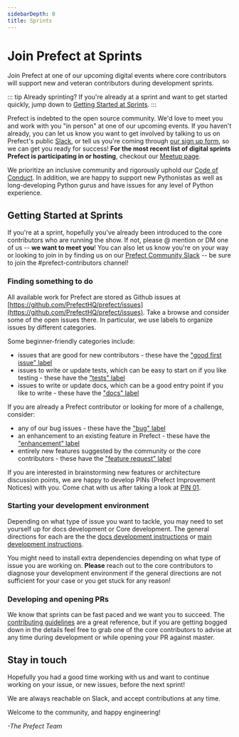 ```yaml
---
sidebarDepth: 0
title: Sprints
---
```


# Join Prefect at Sprints

Join Prefect at one of our upcoming digital events where core contributors will support new and veteran contributors during development sprints.

::: tip Already sprinting?
If you're already at a sprint and want to get started quickly, jump down to [Getting Started at Sprints](#getting-started-at-sprints).
:::

Prefect is indebted to the open source community. We'd love to meet you and work with you "in person" at one of our upcoming events. If you haven't already, you can let us know you want to get involved by talking to us on Prefect's public [Slack](https://www.prefect.io/slack), or tell us you're coming through [our sign up form](https://forms.gle/mMtATfmhbYKSwqWc9), so we can get you ready for success! **For the most recent list of digital sprints Prefect is participating in or hosting**, checkout our [Meetup page](https://www.meetup.com/Prefect-Community/).

We prioritize an inclusive community and rigorously uphold our [Code of Conduct](../code_of_conduct.html). In addition, we are happy to support new Pythonistas as well as long-developing Python gurus and have issues for any level of Python experience.

## Getting Started at Sprints

If you're at a sprint, hopefully you've already been introduced to the core contributors who are running the show. If not, please @ mention or DM one of us -- **we want to meet you**! You can also let us know you're on your way or looking to join in by finding us on our [Prefect Community Slack](https://www.prefect.io/slack) -- be sure to join the #prefect-contributors channel!

### Finding something to do

All available work for Prefect are stored as Github issues at [https://github.com/PrefectHQ/prefect/issues](https://github.com/PrefectHQ/prefect/issues). Take a browse and consider some of the open issues there. In particular, we use labels to organize issues by different categories.

Some beginner-friendly categories include:

- issues that are good for new contributors - these have the ["good first issue" label](https://github.com/PrefectHQ/prefect/issues?q=is%3Aissue+is%3Aopen+label%3A%22good+first+issue%22)
- issues to write or update tests, which can be easy to start on if you like testing - these have the ["tests" label](https://github.com/PrefectHQ/prefect/issues?q=is%3Aopen+is%3Aissue+label%3Atests)
- issues to write or update docs, which can be a good entry point if you like to write - these have the ["docs" label](https://github.com/PrefectHQ/prefect/issues?q=is%3Aissue+is%3Aopen+label%3Adocs)

If you are already a Prefect contributor or looking for more of a challenge, consider:

- any of our bug issues - these have the ["bug" label](https://github.com/PrefectHQ/prefect/issues?utf8=%E2%9C%93&q=is%3Aissue+is%3Aopen+label%3Abug+)
- an enhancement to an existing feature in Prefect - these have the ["enhancement" label](https://github.com/PrefectHQ/prefect/issues?q=is%3Aissue+is%3Aopen+label%3Aenhancement)
- entirely new features suggested by the community or the core contributors - these have the ["feature request" label](https://github.com/PrefectHQ/prefect/issues?utf8=%E2%9C%93&q=is%3Aissue+is%3Aopen+label%3A%22feature+request%22+)

If you are interested in brainstorming new features or architecture discussion points, we are happy to develop PINs (Prefect Improvement Notices) with you. Come chat with us after taking a look at [PIN 01](../PINs/PIN-01-Introduce-PINs.html).

### Starting your development environment

Depending on what type of issue you want to tackle, you may need to set yourself up for docs development or Core development. The general directions for each are the the [docs development instructions](documentation.html#previewing-docs-locally) or [main development instructions](overview.html).

You might need to install extra dependencies depending on what type of issue you are working on. **Please** reach out to the core contributors to diagnose your development environment if the general directions are not sufficient for your case or you get stuck for any reason!

### Developing and opening PRs

We know that sprints can be fast paced and we want you to succeed. The [contributing guidelines](contributing.html) are a great reference, but if you are getting bogged down in the details feel free to grab one of the core contributors to advise at any time during development or while opening your PR against master.

## Stay in touch

Hopefully you had a good time working with us and want to continue working on your issue, or new issues, before the next sprint!

We are always reachable on Slack, and accept contributions at any time.

Welcome to the community, and happy engineering!

*-The Prefect Team*